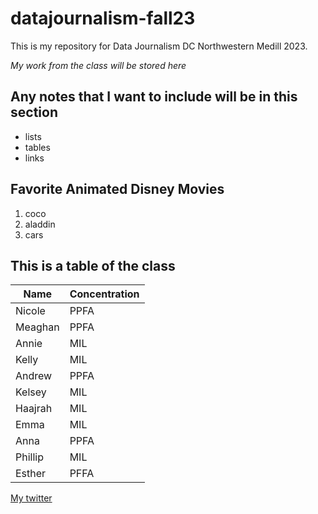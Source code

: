 # datajournalism-fall23

This is my repository for Data Journalism DC Northwestern Medill 2023.

*My work from the class will be stored here*

## Any notes that I want to include will be in this section 

* lists
* tables
* links

## Favorite Animated Disney Movies
1. coco
2. aladdin
3. cars

## This is a table of the class

| Name | Concentration |
|-------|--------------|
|Nicole | PPFA |
|Meaghan | PPFA |
|Annie | MIL |
|Kelly | MIL 
|Andrew | PPFA|
|Kelsey | MIL |
|Haajrah | MIL |
|Emma | MIL |
|Anna | PPFA |
|Phillip | MIL |
|Esther | PFFA |

[My twitter](https://twitter.com/nicnorman16)

